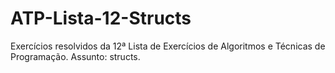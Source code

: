 # ATP-Lista-12-Structs
Exercícios resolvidos da 12ª Lista de Exercícios de Algoritmos e Técnicas de Programação. Assunto: structs.
